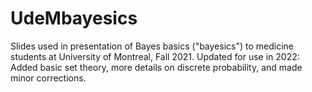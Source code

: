 # UdeMbayesics
Slides used in presentation of Bayes basics ("bayesics") to medicine students at University of Montreal, Fall 2021.
Updated for use in 2022: Added basic set theory, more details on discrete probability, and made minor corrections.

